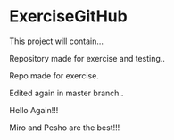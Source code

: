 # ExerciseGitHub

This project will contain...

Repository made for exercise and testing..

Repo made for exercise.

Edited again in master branch..

Hello Again!!!

Miro and Pesho are the best!!!

